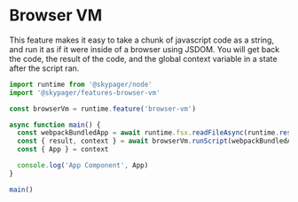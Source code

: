 # Browser VM

This feature makes it easy to take a chunk of javascript code as a string,
and run it as if it were inside of a browser using JSDOM.  You will get back the 
code, the result of the code, and the global context variable in a state after the script ran. 

```javascript
import runtime from '@skypager/node'
import '@skypager/features-browser-vm'

const browserVm = runtime.feature('browser-vm')

async function main() {
  const webpackBundledApp = await runtime.fsx.readFileAsync(runtime.resolve('build', 'app.js'))
  const { result, context } = await browserVm.runScript(webpackBundledApp)
  const { App } = context

  console.log('App Component', App)
}

main()
```